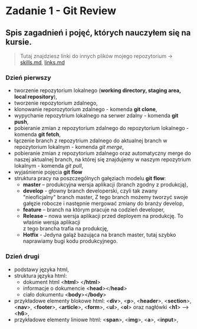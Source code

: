 # **Zadanie 1 - Git Review**
## **Spis zagadnień i pojęć, których nauczyłem się na kursie.**    
> Tutaj znajdziesz linki do innych plików mojego repozytorium -> [skills.md](../skills.md), [links.md](/links.md)

### **Dzień pierwszy**  
* tworzenie repozytorium lokalnego (**working directory, staging area, local repository**),
* tworzenie repozytorium zdalnego,
* klonowanie reporozytorium zdalnego - komenda **git clone**,
* wypychanie repozytrium lokalnego na serwer zdalny - komenda **git push**,
* pobieranie zmian z repozytorium zdalnego do repozytorium lokalnego - komenda **git fetch**,
* łączenie branch z repozytrium zdalnego do aktualnej branch w repozytorium lokalnym - komenda *git merge*, 
* pobieranie zmian z repozytorium zdalnego oraz automatyczny merge do naszej aktualnej branch, na której się znajdujemy w naszym repozytrium lokalnym - komenda *git pull*,
* wyjaśnienie pojęcia **git flow**
* struktura pracy na poszczególnych gałęziach modelu **git flow**:
    * **master** – produkcyjna wersja aplikacji (branch zgodny z produkcją),
    * **develop** - głowny branch developerski, czyli tak zwany "nieoficjalny" branch master, Z tego branch możemy tworzyć swoje gałęzie robocze i następnie mergować zmiany do branży develop,
    * **feature** – branch na którym pracuje na codzień developer,  
    * **Release** – nowa wersja aplikacji przed deployem na produkcję. To właśnie wersja aplikacji   
    z tego brancha trafia na produkcję,
    * **Hotfix** - Jedyna galąź bazująca na branch master, tutaj szybko naprawiamy bugi kodu produkcyjnego.

### **Dzień drugi**
* podstawy języka html,
* struktura języka html:
    * dokument html <**html**> <**/html**>
    * informacje o dokumencie <**head**></**head**>
    * ciało dokumentu <**body**><**/body**>
* przykładowe elementy blokowe html: <**div**>, <**p**>, <**header**>, <**section**>, <**nav**>, <**footer**>, <**article**>, <**form**>, <**ul**>, <**ol**> oraz nagłówki <**h1**> --> <**h6**>,
* przykładowe elementy liniowe html: <**span**>, <**img**>, <**a**>, <**input**>,